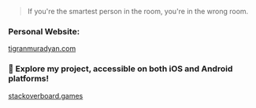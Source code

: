> If you're the smartest person in the room, you're in the wrong room.

### Personal Website:

[tigranmuradyan.com](https://tigranmuradyan.com)

### 🚀 Explore my project, accessible on both iOS and Android platforms!

[stackoverboard.games](https://stackoverboard.games)
